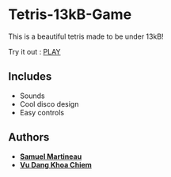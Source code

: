 # Tetris-13kB-Game

This is a beautiful tetris made to be under 13kB!

Try it out : [PLAY](https://tetris-13kb-game.netlify.app)

## Includes

- Sounds
- Cool disco design
- Easy controls

## Authors

- **[Samuel Martineau](https://github.com/Samuel-Martineau/)**
- **[Vu Dang Khoa Chiem](https://github.com/Doudou8)**
